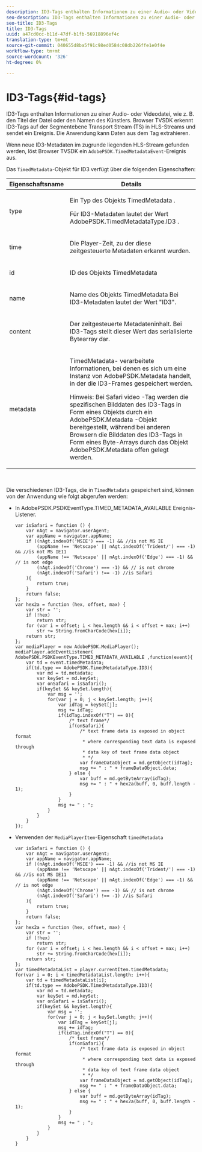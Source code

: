 ```yaml
---
description: ID3-Tags enthalten Informationen zu einer Audio- oder Videodatei, wie z. B. den Titel der Datei oder den Namen des Künstlers. Browser TVSDK erkennt ID3-Tags auf der Segmentebene Transport Stream (TS) in HLS-Streams und sendet ein Ereignis. Die Anwendung kann Daten aus dem Tag extrahieren.
seo-description: ID3-Tags enthalten Informationen zu einer Audio- oder Videodatei, wie z. B. den Titel der Datei oder den Namen des Künstlers. Browser TVSDK erkennt ID3-Tags auf der Segmentebene Transport Stream (TS) in HLS-Streams und sendet ein Ereignis. Die Anwendung kann Daten aus dem Tag extrahieren.
seo-title: ID3-Tags
title: ID3-Tags
uuid: a47cd0cc-b11d-47df-b1fb-56918896ef4c
translation-type: tm+mt
source-git-commit: 040655d8ba5f91c98ed0584c08db226ffe1e0f4e
workflow-type: tm+mt
source-wordcount: '326'
ht-degree: 0%

---
```



# ID3-Tags{#id-tags}

ID3-Tags enthalten Informationen zu einer Audio- oder Videodatei, wie z. B. den Titel der Datei oder den Namen des Künstlers. Browser TVSDK erkennt ID3-Tags auf der Segmentebene Transport Stream (TS) in HLS-Streams und sendet ein Ereignis. Die Anwendung kann Daten aus dem Tag extrahieren.

Wenn neue ID3-Metadaten im zugrunde liegenden HLS-Stream gefunden werden, löst Browser TVSDK ein `AdobePSDK.TimedMetadataEvent`-Ereignis aus.

Das `TimedMetadata`-Objekt für ID3 verfügt über die folgenden Eigenschaften:

<table id="table_6C61886187FB44B4B9821E4B00200018"> 
 <thead> 
  <tr> 
   <th colname="col1" class="entry"> Eigenschaftsname </th> 
   <th colname="col2" class="entry"> Details </th> 
  </tr> 
 </thead>
 <tbody> 
  <tr> 
   <td colname="col1"> <p> <span class="codeph"> type  </span> </p> </td> 
   <td colname="col2"> <p>Ein Typ des Objekts <span class="codeph"> TimedMetadata </span>. </p> <p>Für ID3-Metadaten lautet der Wert <span class="codeph"> AdobePSDK.TimedMetadataType.ID3 </span>. </p> </td> 
  </tr> 
  <tr> 
   <td colname="col1"> <p> <span class="codeph"> time  </span> </p> </td> 
   <td colname="col2"> <p> Die Player-Zeit, zu der diese zeitgesteuerte Metadaten erkannt wurden. </p> </td> 
  </tr> 
  <tr> 
   <td colname="col1"> <p> <span class="codeph"> id  </span> </p> </td> 
   <td colname="col2"> <p>ID des Objekts <span class="codeph"> TimedMetadata </span> </p> </td> 
  </tr> 
  <tr> 
   <td colname="col1"> <p> <span class="codeph"> name </span> </p> </td> 
   <td colname="col2"> <p>Name des Objekts <span class="codeph"> TimedMetadata </span> Bei ID3-Metadaten lautet der Wert "ID3". </p> </td> 
  </tr> 
  <tr> 
   <td colname="col1"> <p> <span class="codeph"> content  </span> </p> </td> 
   <td colname="col2"> <p>Der zeitgesteuerte Metadateninhalt. Bei ID3-Tags stellt dieser Wert das serialisierte Bytearray dar. </p> </td> 
  </tr> 
  <tr> 
   <td colname="col1"> <p> <span class="codeph"> metadata  </span> </p> </td> 
   <td colname="col2"> <p> <span class="codeph"> TimedMetadata- </span> verarbeitete Informationen, bei denen es sich um eine Instanz von  <span class="codeph"> AdobePSDK.Metadata handelt,  </span> in der die ID3-Frames gespeichert werden. </p> <p> <p>Hinweis:  Bei Safari <span class="codeph"> video </span>-Tag werden die spezifischen Bilddaten des ID3-Tags in Form eines Objekts durch ein <span class="codeph"> AdobePSDK.Metadata </span>-Objekt bereitgestellt, während bei anderen Browsern die Bilddaten des ID3-Tags in Form eines Byte-Arrays durch das Objekt <span class="codeph"> AdobePSDK.Metadata </span> offen gelegt werden. </p> </p> </td> 
  </tr> 
 </tbody> 
</table>

&#x200B;

Die verschiedenen ID3-Tags, die in `TimedMetadata` gespeichert sind, können von der Anwendung wie folgt abgerufen werden:

* In AdobePSDK.PSDKEventType.TIMED_METADATA_AVAILABLE Ereignis-Listener.

   ```
   var isSafari = function () { 
       var nAgt = navigator.userAgent; 
       var appName = navigator.appName; 
       if ((nAgt.indexOf('MSIE') === -1) && //is not MS IE 
           (appName !== 'Netscape' || nAgt.indexOf('Trident/') === -1) && //is not MS IE11 
           (appName !== 'Netscape' || nAgt.indexOf('Edge') === -1) && // is not edge 
           (nAgt.indexOf('Chrome') === -1) && // is not chrome 
           (nAgt.indexOf('Safari') !== -1) //is Safari 
       ){ 
           return true; 
       } 
       return false; 
   }; 
   var hex2a = function (hex, offset, max) { 
       var str = ''; 
       if (!hex) 
           return str; 
       for (var i = offset; i < hex.length && i < offset + max; i++) 
           str += String.fromCharCode(hex[i]); 
       return str; 
   }; 
   var mediaPlayer = new AdobePSDK.MediaPlayer(); 
   mediaPlayer.addEventListener( AdobePSDK.PSDKEventType.TIMED_METADATA_AVAILABLE ,function(event){ 
       var td = event.timedMetadata; 
       if(td.type == AdobePSDK.TimedMetadataType.ID3){ 
           var md = td.metadata; 
           var keySet = md.keySet; 
           var onSafari = isSafari(); 
           if(keySet && keySet.length){ 
               var msg = ''; 
               for(var j = 0; j < keySet.length; j++){ 
                   var idTag = keySet[j]; 
                   msg += idTag; 
                   if(idTag.indexOf("T") == 0){ 
                       /* text frame*/ 
                       if(onSafari){ 
                           /* text frame data is exposed in object format 
                            * where corresponding text data is exposed through 
                            * data key of text frame data object 
                            * */ 
                           var frameDataObject = md.getObject(idTag); 
                           msg += " : " + frameDataObject.data; 
                       } else { 
                           var buff = md.getByteArray(idTag); 
                           msg += " : " + hex2a(buff, 0, buff.length - 1); 
                       } 
                   } 
                   msg += " ; "; 
               } 
           } 
       } 
   }); 
   ```

* Verwenden der `MediaPlayerItem`-Eigenschaft `timedMetadata`

   ```
   var isSafari = function () { 
       var nAgt = navigator.userAgent; 
       var appName = navigator.appName; 
       if ((nAgt.indexOf('MSIE') === -1) && //is not MS IE 
           (appName !== 'Netscape' || nAgt.indexOf('Trident/') === -1) && //is not MS IE11 
           (appName !== 'Netscape' || nAgt.indexOf('Edge') === -1) && // is not edge 
           (nAgt.indexOf('Chrome') === -1) && // is not chrome 
           (nAgt.indexOf('Safari') !== -1) //is Safari 
       ){ 
           return true; 
       } 
       return false; 
   }; 
   var hex2a = function (hex, offset, max) { 
       var str = ''; 
       if (!hex) 
           return str; 
       for (var i = offset; i < hex.length && i < offset + max; i++) 
           str += String.fromCharCode(hex[i]); 
       return str; 
   }; 
   var timedMetadataList = player.currentItem.timedMetadata; 
   for(var i = 0; i < timedMetadataList.length; i++){ 
       var td = timedMetadataList[i]; 
       if(td.type == AdobePSDK.TimedMetadataType.ID3){ 
           var md = td.metadata; 
           var keySet = md.keySet; 
           var onSafari = isSafari(); 
           if(keySet && keySet.length){ 
               var msg = ''; 
               for(var j = 0; j < keySet.length; j++){ 
                   var idTag = keySet[j]; 
                   msg += idTag; 
                   if(idTag.indexOf("T") == 0){ 
                       /* text frame*/ 
                       if(onSafari){ 
                           /* text frame data is exposed in object format 
                            * where corresponding text data is exposed through 
                            * data key of text frame data object 
                            * */ 
                           var frameDataObject = md.getObject(idTag); 
                           msg += " : " + frameDataObject.data; 
                       } else { 
                           var buff = md.getByteArray(idTag); 
                           msg += " : " + hex2a(buff, 0, buff.length - 1); 
                       } 
                   } 
                   msg += " ; "; 
               } 
           } 
       } 
   } 
   ```

